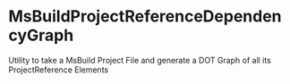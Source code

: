 # MsBuildProjectReferenceDependencyGraph
Utility to take a MsBuild Project File and generate a DOT Graph of all its ProjectReference Elements

